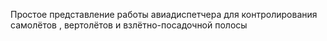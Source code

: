 Простое представление работы авиадиспетчера для контролирования самолётов , вертолётов и взлётно-посадочной полосы
